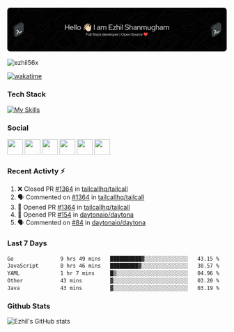 ![Header](./header.png)

<p align="left"> <img src="https://komarev.com/ghpvc/?username=ezhil56x&label=Profile%20views&color=0e75b6&style=flat" alt="ezhil56x" /> </p>

[![wakatime](https://wakatime.com/badge/user/e780b5d2-6a76-4fde-a594-4ff159327ad3.svg)](https://wakatime.com/@e780b5d2-6a76-4fde-a594-4ff159327ad3)

### Tech Stack

[![My Skills](https://skillicons.dev/icons?i=c,cpp,py,java,kotlin,js,php,html,css,bootstrap,react,ts,nextjs,jquery,flask,nodejs,express,mysql,postgres,mongodb,docker,aws,firebase,vercel,cloudflare,jenkins,nginx,figma&theme=dark&perline=15)](https://skillicons.dev)

### Social

<p align="left">
	<a href="https://discord.com/users/ezhil56x" target="_blank" rel="noreferrer"
		><img
			src="https://skillicons.dev/icons?i=discord&theme=dark"
			width="36"
			height="36"
	/></a>
	<a href="https://www.github.com/ezhil56x" target="_blank" rel="noreferrer"
		><img
			src="https://skillicons.dev/icons?i=github&theme=dark"
			width="36"
			height="36"
	/></a>
	<a href="https://git.selfmade.ninja/ezhil930" target="_blank" rel="noreferrer"
		><img
			src="https://skillicons.dev/icons?i=git&theme=dark"
			width="36"
			height="36"
	/></a>
	<a href="http://www.instagram.com/ezhil56x" target="_blank" rel="noreferrer"
		><img
			src="https://skillicons.dev/icons?i=instagram&theme=dark"
			width="36"
			height="36"
	/></a>
	<a
		href="https://www.linkedin.com/in/ezhilshanmugham"
		target="_blank"
		rel="noreferrer"
		><img
			src="https://skillicons.dev/icons?i=linkedin&theme=dark"
			width="36"
			height="36"
	/></a>
	<a href="https://www.twitter.com/ezhil56x" target="_blank" rel="noreferrer"
		><img
			src="https://skillicons.dev/icons?i=twitter&theme=dark"
			width="36"
			height="36"
	/></a>
</p>


### Recent Activty ⚡

<!--START_SECTION:activity-->
1. ❌ Closed PR [#1364](https://github.com/tailcallhq/tailcall/pull/1364) in [tailcallhq/tailcall](https://github.com/tailcallhq/tailcall)
2. 🗣 Commented on [#1364](https://github.com/tailcallhq/tailcall/pull/1364#issuecomment-1987226709) in [tailcallhq/tailcall](https://github.com/tailcallhq/tailcall)
3. 💪 Opened PR [#1364](https://github.com/tailcallhq/tailcall/pull/1364) in [tailcallhq/tailcall](https://github.com/tailcallhq/tailcall)
4. 💪 Opened PR [#154](https://github.com/daytonaio/daytona/pull/154) in [daytonaio/daytona](https://github.com/daytonaio/daytona)
5. 🗣 Commented on [#84](https://github.com/daytonaio/daytona/issues/84#issuecomment-1986854417) in [daytonaio/daytona](https://github.com/daytonaio/daytona)

<!--END_SECTION:activity-->

### Last 7 Days

<!--START_SECTION:waka-->

```txt
Go               9 hrs 49 mins   ██████████▓░░░░░░░░░░░░░░   43.15 %
JavaScript       8 hrs 46 mins   █████████▓░░░░░░░░░░░░░░░   38.57 %
YAML             1 hr 7 mins     █▒░░░░░░░░░░░░░░░░░░░░░░░   04.96 %
Other            43 mins         ▓░░░░░░░░░░░░░░░░░░░░░░░░   03.20 %
Java             43 mins         ▓░░░░░░░░░░░░░░░░░░░░░░░░   03.19 %
```

<!--END_SECTION:waka-->

### Github Stats

![Ezhil's GitHub stats](https://github-readme-stats.vercel.app/api?username=ezhil56x&theme=dark&show_icons=true)
